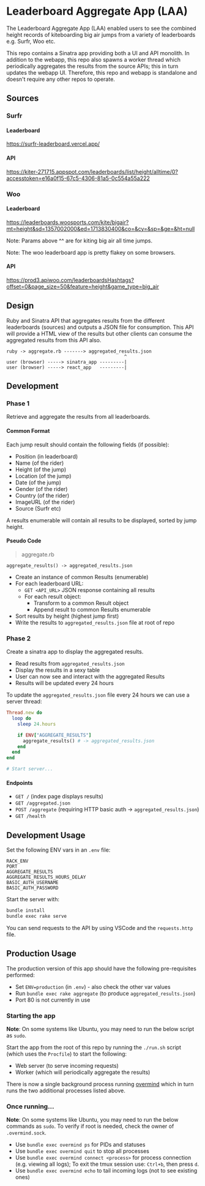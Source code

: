 
# Leaderboard Aggregate App (LAA)

The Leaderboard Aggregate App (LAA) enabled users to see the combined height records of kiteboarding big air jumps from a variety of leaderboards e.g. Surfr, Woo etc.

This repo contains a Sinatra app providing both a UI and API monolith. In addition to the webapp, this repo also spawns a worker thread which periodically aggregates the results from the source APIs; this in turn updates the webapp UI. Therefore, this repo and webapp is standalone and doesn't require any other repos to operate.

## Sources

### Surfr

#### Leaderboard

https://surfr-leaderboard.vercel.app/

#### API

https://kiter-271715.appspot.com/leaderboards/list/height/alltime/0?accesstoken=e16a0f15-67c5-4306-81a5-0c554a55a222

### Woo

#### Leaderboard

https://leaderboards.woosports.com/kite/bigair?mt=height&sd=1357002000&ed=1713830400&co=&cy=&sp=&ge=&ht=null

Note: Params above ^^ are for kiting big air all time jumps.

Note: The woo leaderboard app is pretty flakey on some browsers.

#### API

https://prod3.apiwoo.com/leaderboardsHashtags?offset=0&page_size=50&feature=height&game_type=big_air

## Design

Ruby and Sinatra API that aggregates results from the different leaderboards (sources) and outputs a JSON file for consumption. This API will provide a HTML view of the results but other clients can consume the aggregated results from this API also.

```text
ruby -> aggregate.rb -------> aggregated_results.json
                                           ^
user (browser) -----> sinatra_app ---------|
user (browser) -----> react_app   ---------|
```

## Development

### Phase 1

Retrieve and aggregate the results from all leaderboards.

#### Common Format

Each jump result should contain the following fields (if possible):

- Position (in leaderboard)
- Name (of the rider)
- Height (of the jump)
- Location (of the jump)
- Date (of the jump)
- Gender (of the rider)
- Country (of the rider)
- ImageURL (of the rider)
- Source (Surfr etc)

A results enumerable will contain all results to be displayed, sorted by jump height.

#### Pseudo Code

> aggregate.rb

```
aggregate_results() -> aggregated_results.json
```

- Create an instance of common Results (enumerable)
- For each leaderboard URL:
    - `GET <API_URL>` JSON response containing all results
    - For each result object:
        - Transform to a common Result object
        - Append result to common Results enumerable
- Sort results by height (highest jump first)
- Write the results to `aggregated_results.json` file at root of repo

### Phase 2

Create a sinatra app to display the aggregated results.

- Read results from `aggregated_results.json`
- Display the results in a sexy table
- User can now see and interact with the aggregated Results
- Results will be updated every 24 hours

To update the `aggregated_results.json` file every 24 hours we can use a server thread:

```ruby
Thread.new do
  loop do
    sleep 24.hours

    if ENV["AGGREGATE_RESULTS"]
      aggregate_results() # -> aggregated_results.json
    end
  end
end

# Start server...
```

#### Endpoints

- `GET /` (index page displays results)
- `GET /aggregated.json`
- `POST /aggregate` (requiring HTTP basic auth -> `aggregated_results.json`)
- `GET /health`

## Development Usage

Set the following ENV vars in an `.env` file:

```env
RACK_ENV
PORT
AGGREGATE_RESULTS
AGGREGATE_RESULTS_HOURS_DELAY
BASIC_AUTH_USERNAME
BASIC_AUTH_PASSWORD
```

Start the server with:

```bash
bundle install
bundle exec rake serve
```

You can send requests to the API by using VSCode and the `requests.http` file.

## Production Usage

The production version of this app should have the following pre-requisites performed:

- Set `ENV=production` (in `.env`) - also check the other var values
- Run `bundle exec rake aggregate` (to produce `aggregated_results.json`)
- Port 80 is not currently in use

### Starting the app

**Note**: On some systems like Ubuntu, you may need to run the below script as `sudo`.

Start the app from the root of this repo by running the `./run.sh` script (which uses the `Procfile`) to start the following:

- Web server (to serve incoming requests)
- Worker (which will periodically aggregate the results)

There is now a single background process running [overmind](https://github.com/DarthSim/overmind) which in turn runs the two additional processes listed above.

### Once running...

**Note**: On some systems like Ubuntu, you may need to run the below commands as `sudo`. To verify if root is needed, check the owner of `.overmind.sock`.

- Use `bundle exec overmind ps` for PIDs and statuses
- Use `bundle exec overmind quit` to stop all processes
- Use `bundle exec overmind connect <process>` for process connection (e.g. viewing all logs); To exit the tmux session use: `Ctrl+b`, then press `d`.
- Use `bundle exec overmind echo` to tail incoming logs (not to see existing ones)
